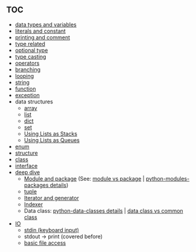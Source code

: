 ## <a name="#toc">TOC
* [data types and variables](https://github.com/hovermind/pycheatsheet/blob/master/data_types_and_variables.md)
* [literals and constant](https://github.com/hovermind/pycheatsheet/blob/master/literal_and_constant.md)
* [printing and comment](https://github.com/hovermind/pycheatsheet/blob/master/printing_and_comment.md)
* [type related](https://github.com/hovermind/pycheatsheet/blob/master/type_related.md)
* [optional type](https://github.com/hovermind/pycheatsheet/blob/master/optional_type.md)
* [type casting](https://github.com/hovermind/pycheatsheet/blob/master/type_casting.md)
* [operators](https://github.com/hovermind/pycheatsheet/blob/master/operators.md)
* [branching](https://github.com/hovermind/pycheatsheet/blob/master/branching.md)
* [looping](https://github.com/hovermind/pycheatsheet/blob/master/looping.md)
* [string](https://github.com/hovermind/pycheatsheet/blob/master/string.md)
* [function](https://github.com/hovermind/pycheatsheet/blob/master/function.md)
* [exception](https://github.com/hovermind/pycheatsheet/blob/master/exception.md)
* data structures
    * [array](https://github.com/hovermind/py-sheet/blob/master/array.md)
    * [list](https://github.com/hovermind/py-sheet/blob/master/list.md)
    * [dict](https://github.com/hovermind/py-sheet/blob/master/dict.md)
    * [set](https://github.com/hovermind/py-sheet/blob/master/set.md)
    * [Using Lists as Stacks](https://docs.python.org/2/tutorial/datastructures.html#using-lists-as-stacks)
    * [Using Lists as Queues](https://docs.python.org/2/tutorial/datastructures.html#using-lists-as-queues)
* [enum](https://github.com/hovermind/py-sheet/blob/master/enum.md)
* [structure](https://github.com/hovermind/py-sheet/blob/master/structure.md)
* [class](https://github.com/hovermind/py-sheet/blob/master/class.md)
* [interface](https://github.com/hovermind/py-sheet/blob/master/interface.md)
* [deep dive](#)
  * [Module and package](/module-and-package.md) (See: [module vs package](https://stackoverflow.com/questions/7948494/whats-the-difference-between-a-python-module-and-a-python-package) | [python-modules-packages details](https://realpython.com/python-modules-packages/))
  * [tuple](https://github.com/hovermind/pycheatsheet/blob/master/tuple.md)
  * [Iterator and generator](https://github.com/hovermind/py-sheet/blob/master/iterator-and-generator.md)
  * [Indexer](https://github.com/hovermind/py-sheet/blob/master/indexer.md)
  * Data class: [python-data-classes details](https://realpython.com/python-data-classes/) | [data class vs common class](https://stackoverflow.com/questions/47955263/what-are-data-classes-and-how-are-they-different-from-common-classes)
* [IO](#)
  * [stdin (keyboard input)](/stdin.md)
  * stdout -> print (covered before)
  * [basic file access](/basic-file-access.md)
